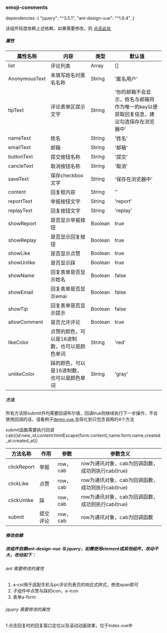 ### emoji-comments


dependencies :{
	"jquery": "^3.5.1",
	"ant-design-vue": "^1.6.4",
}

该组件轻度依赖上述依赖，如果需要修改，则 <a href="#change">点击此处</a>


##### 属性 

|属性名称|内容|类型|默认值|
|-|-|-|-|
|list|评论列表|Array|[]|
|AnonymousText|未填写姓名时匿名名称|String|'匿名用户'|
|tipText|评论表单区提示文字|String|'你的邮箱不会显示，姓名与邮箱将作为唯一的key以便获取回复信息，建议勾选保存在浏览器中'|
|nameText|姓名|String|'姓名'|
|emailText|邮箱|String|'邮箱'|
|buttonText|提交按钮名称|String|'提交'|
|cancleText|取消按钮名称|String|'取消'|
|saveText|保存checkbox文字|String|'保存在浏览器中'|
|content|回复框内容|String|''|
|reportText|举报按钮文字|String|'report'|
|replayText|回复按钮文字|String|'replay'|
|showReport|是否显示举报按钮|Boolean|true|
|showReplay|是否显示回复按钮|Boolean|true|
|showLike|是否显示点赞|Boolean|true|
|showUnlike|是否显示踩|Boolean|true|
|showName|回复表单是否显示姓名|Boolean|false|
|showEmail|回复表单是否显示emai|Boolean|false|
|showTip|回复表单是否显示提示|Boolean|false|
|allowComment|是否允许评论|Boolean|true|
|likeColor|点赞的颜色，可以是16进制数，也可以是颜色单词|String|'red'|
|unlikeColor|踩的颜色，可以是16进制数，也可以是颜色单词|String|'gray'|

##### 方法 

所有方法除submit外均需要回调布尔值，回调true则继续执行下一步操作，不会使用回调的话，请看例子[demo.vue](https://github.com/hiRainn/emoji-comments/blob/master/src/demo.vue),会简化到只包含调用的4个方法

submit函数需要执行回调cab({id:new_id,content:htmlEscape(form.content),name:form.name,created_at:created_at})

|方法名称|作用|参数|参数含义|
|-|-|-|-|
|clickReport|举报|row，cab|row为通讯对象，cab为回调函数，成功则执行cab(true)|
|clickLike|点赞|row，cab|row为通讯对象，cab为回调函数，成功则执行cab(true)|
|clickUnlike|踩|row，cab|row为通讯对象，cab为回调函数，成功则执行cab(true)|
|submit|提交评论|row，cab|row为通讯对象，cab为回调函数|


 
 




<h5 id='change'>修改依赖</h5>

##### 改组件依赖ant-design-vue 与 jquery，如需使用element或其他组件，改动不大，改动如下：

###### ant 需要修改的属性

1. a-col用于适配手机与pc评论列表页的响应式样式，修改span即可
2. 子组件中点赞与踩的icon，a-icon
3. 表单a-form

###### jquery 需要修改的属性

1.点击回复时的回复窗口定位以及滚动动画效果，位于index.vue中
